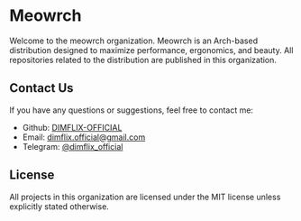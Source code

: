 # Meowrch

Welcome to the meowrch organization. 
Meowrch is an Arch-based distribution designed to maximize performance, ergonomics, and beauty.
All repositories related to the distribution are published in this organization.

## Contact Us
If you have any questions or suggestions, feel free to contact me:

- Github: [DIMFLIX-OFFICIAL](https://github.com/DIMFLIX-OFFICIAL)
- Email: dimflix.official@gmail.com
- Telegram: [@dimflix_official](https://t.me/dimflix_official)

## License

All projects in this organization are licensed under the MIT license unless explicitly stated otherwise.
